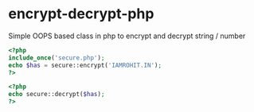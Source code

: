 # encrypt-decrypt-php

Simple OOPS based class in php to encrypt and decrypt string / number

```php
<?php
include_once('secure.php');
echo $has = secure::encrypt('IAMROHIT.IN');
?>

<?php
echo secure::decrypt($has);
?>
```
